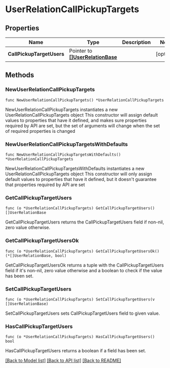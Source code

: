 # UserRelationCallPickupTargets

## Properties

Name | Type | Description | Notes
------------ | ------------- | ------------- | -------------
**CallPickupTargetUsers** | Pointer to [**[]UserRelationBase**](UserRelationBase.md) |  | [optional]

## Methods

### NewUserRelationCallPickupTargets

`func NewUserRelationCallPickupTargets() *UserRelationCallPickupTargets`

NewUserRelationCallPickupTargets instantiates a new UserRelationCallPickupTargets object
This constructor will assign default values to properties that have it defined,
and makes sure properties required by API are set, but the set of arguments
will change when the set of required properties is changed

### NewUserRelationCallPickupTargetsWithDefaults

`func NewUserRelationCallPickupTargetsWithDefaults() *UserRelationCallPickupTargets`

NewUserRelationCallPickupTargetsWithDefaults instantiates a new UserRelationCallPickupTargets object
This constructor will only assign default values to properties that have it defined,
but it doesn't guarantee that properties required by API are set

### GetCallPickupTargetUsers

`func (o *UserRelationCallPickupTargets) GetCallPickupTargetUsers() []UserRelationBase`

GetCallPickupTargetUsers returns the CallPickupTargetUsers field if non-nil, zero value otherwise.

### GetCallPickupTargetUsersOk

`func (o *UserRelationCallPickupTargets) GetCallPickupTargetUsersOk() (*[]UserRelationBase, bool)`

GetCallPickupTargetUsersOk returns a tuple with the CallPickupTargetUsers field if it's non-nil, zero value otherwise
and a boolean to check if the value has been set.

### SetCallPickupTargetUsers

`func (o *UserRelationCallPickupTargets) SetCallPickupTargetUsers(v []UserRelationBase)`

SetCallPickupTargetUsers sets CallPickupTargetUsers field to given value.

### HasCallPickupTargetUsers

`func (o *UserRelationCallPickupTargets) HasCallPickupTargetUsers() bool`

HasCallPickupTargetUsers returns a boolean if a field has been set.

[[Back to Model list]](../README.md#documentation-for-models) [[Back to API list]](../README.md#documentation-for-api-endpoints) [[Back to README]](../README.md)
